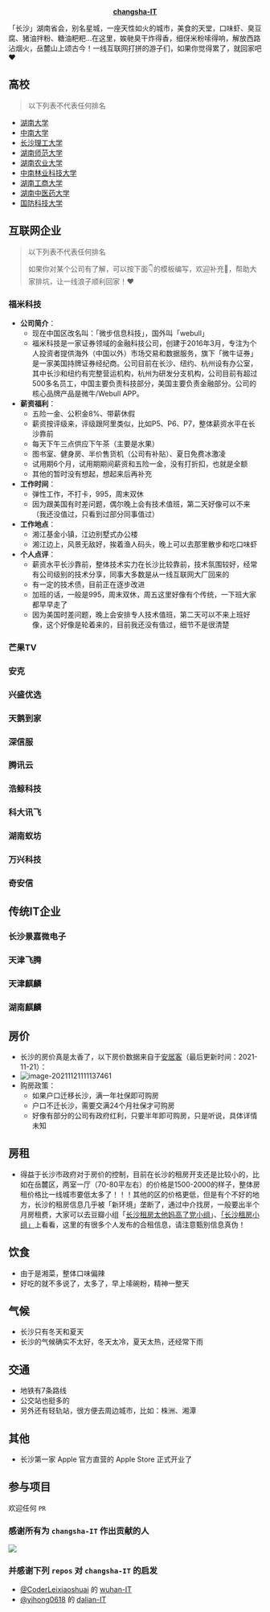 **<p align="center">[changsha-IT](https://github.com/chuyao/changsha-IT)</p>**

「长沙」湖南省会，别名星城，一座天性如火的城市，美食的天堂，口味虾、臭豆腐、猪油拌粉、糖油粑粑...在这里，娭毑臭干炸得香，细伢米粉嗦得响，解放西路沾烟火，岳麓山上颂古今！一线互联网打拼的游子们，如果你觉得累了，就回家吧 ❤️

## 高校

> 以下列表不代表任何排名
- [湖南大学](https://www.hnu.edu.cn/)
- [中南大学](https://www.csu.edu.cn/)
- [长沙理工大学](https://www.csust.edu.cn/)
- [湖南师范大学](https://www.hunnu.edu.cn/)
- [湖南农业大学](https://www.hunau.edu.cn/)
- [中南林业科技大学](https://www.csuft.edu.cn/)
- [湖南工商大学](http://www.hutb.edu.cn/)
- [湖南中医药大学](https://www.hnucm.edu.cn/)
- [国防科技大学](https://www.nudt.edu.cn/)

## 互联网企业

> 以下列表不代表任何排名
> 
> 如果你对某个公司有了解，可以按下面👇的模板编写，欢迎补充👏，帮助大家排坑，让一线浪子顺利回家！❤️

### 福米科技

- **公司简介**：
  - 现在中国区改名叫：「微步信息科技」，国外叫「webull」
  - 福米科技是一家证券领域的金融科技公司，创建于2016年3月，专注为个人投资者提供海外（中国以外）市场交易和数据服务，旗下「微牛证券」是一家美国持牌证券经纪商。公司目前在长沙、纽约、杭州设有办公室，其中长沙和纽约有完整营运机构，杭州为研发分支机构，公司目前有超过500多名员工，中国主要负责科技部分，美国主要负责金融部分。公司的核心品牌产品是微牛/Webull APP。
- **薪资福利**：
  - 五险一金、公积金8%、带薪休假
  - 薪资按评级来，评级跟阿里类似，比如P5、P6、P7，整体薪资水平在长沙靠前
  - 每天下午三点供应下午茶（主要是水果）
  - 图书室、健身房、半价售货机（公司有补贴）、夏日免费冰激凌
  - 试用期6个月，试用期期间薪资和五险一金，没有打折扣，也就是全额
  - 其他的暂时没有想起，想起来后再补充
- **工作时间**：
  - 弹性工作，不打卡，995，周末双休
  - 因为跟美国有时差问题，偶尔晚上会有技术值班，第二天好像可以不来（我还没值过，只看到过部分同事值过）
- **工作地点**：
  - 湘江基金小镇，江边别墅式办公楼
  - 湘江边上，风景无敌好，挨着渔人码头，晚上可以去那里散步和吃口味虾
- **个人点评**：
  - 薪资水平长沙靠前，整体技术实力在长沙比较靠前，技术氛围较好，经常有公司级别的技术分享，同事大多数是从一线互联网大厂回来的
  - 有一定的技术债，目前正在逐步改进
  - 加班的话，一般是995，周末双休，周五这里好像有个传统，一下班大家都早早走了
  - 因为美国时差问题，晚上会安排专人技术值班，第二天可以不来上班好像，这个好像是轮着来的，目前我还没有值过，细节不是很清楚

### 芒果TV

### 安克

### 兴盛优选

### 天鹅到家

### 深信服

### 腾讯云

### 浩鲸科技

### 科大讯飞
### 湖南蚁坊
### 万兴科技
### 奇安信

## 传统IT企业
### 长沙景嘉微电子
### 天津飞腾
### 天津麒麟
### 湖南麒麟

## 房价

- 长沙的房价真是太香了，以下房价数据来自于[安居客](https://cs.fang.anjuke.com/fangjia/)（最后更新时间：2021-11-21）：
- ![image-20211121111137461](http://image.leeyom.top/img/image-20211121111137461.png)
- 购房政策：
  - 如果户口迁移长沙，满一年社保即可购房
  - 户口不迁长沙，需要交满24个月社保才可购房
  - 好像有部分的公司有政府红利，只要半年即可购房，只是听说，具体详情未知


## 房租

- 得益于长沙市政府对于房价的控制，目前在长沙的租房开支还是比较小的，比如在岳麓区，两室一厅（70-80平左右）的价格是1500-2000的样子，整体房租价格比一线城市要低太多了！！！其他的区的价格更低，但是有个不好的地方，长沙的租房信息几乎被「新环境」垄断了，通过中介找房，一般要出半个月房租费，大家可以去豆瓣小组「[长沙租房太他妈高了党小组](https://www.douban.com/group/CSRentRoom/)」、[「长沙租房小组」](https://www.douban.com/group/cszf/)上看看，这里的有很多个人发布的合租信息，请注意甄别信息真伪！

## 饮食

- 由于是湘菜，整体口味偏辣
- 好吃的就不多说了，太多了，早上嗦碗粉，精神一整天

## 气候

- 长沙只有冬天和夏天
- 长沙的气候确实不太好，冬天太冷，夏天太热，还经常下雨

## 交通

- 地铁有7条路线
- 公交站也挺多的
- 另外还有轻轨站，很方便去周边城市，比如：株洲、湘潭

## 其他

- 长沙第一家 Apple 官方直营的 Apple Store 正式开业了

## 参与项目

欢迎任何 `PR`

### 感谢所有为 `changsha-IT` 作出贡献的人

<a href="https://github.com/chuyao/changsha-IT/graphs/contributors">
  <img src="https://contributors-img.web.app/image?repo=chuyao/changsha-IT" />
</a>

### 并感谢下列 `repos` 对 `changsha-IT` 的启发

- [@CoderLeixiaoshuai](https://github.com/CoderLeixiaoshuai) 的 [wuhan-IT](https://github.com/CoderLeixiaoshuai/wuhan-IT)
- [@yihong0618](https://github.com/yihong0618) 的 [dalian-IT](https://github.com/yihong0618/dalian-IT)
